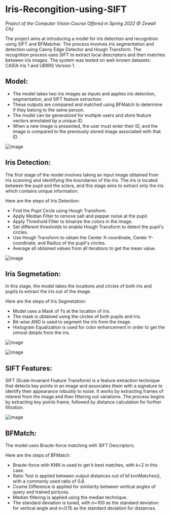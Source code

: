 # Iris-Recongition-using-SIFT
*Project of the Computer Vision Course Offered in Spring 2022 @ Zewail City*

The project aims at introducing a model for iris detection and recognition using SIFT and BFMatcher. 
The process involves iris segmentation and detection using Canny Edge Detector and Hough Transform. The recognition process uses SIFT to extract local descriptors and then matches between iris images. 
The system was tested on well-known datasets: CASIA Iris 1 and UBIRIS Version 1.


## Model:

* The model takes two iris images as inputs and applies iris detection, segmentation, and SIFT feature extraction. 
* These outputs are compared and matched using BFMatch to determine if they belong to the same person. 
* The model can be generalized for multiple users and store feature vectors annotated by a unique ID. 
* When a new image is presented, the user must enter their ID, and the image is compared to the previously stored image associated with that ID.

![image](https://github.com/ibrahimhamada/Iris-Recongition-using-SIFT/assets/58476343/8c2d4731-ea0c-4d5b-9199-5f1bce2e729d)

## Iris Detection:

The first stage of the model involves taking an input image obtained from iris scanning and identifying the boundaries of the iris. 
The iris is located between the pupil and the sclera, and this stage aims to extract only the iris which contains unique information.

Here are the steps of Iris Detection:
* Find the Pupil Circle using Hough Transform.
* Apply Median Filter to remove salt and pepper noise at the pupil.
* Apply Threshold Filter to binarize the colors in the image.
* Set different thresholds to enable Hough Transform to detect the pupil's circles.
* Use Hough Transform to obtain the Center X-coordinate, Center Y-coordinate, and Radius of the pupil's circles.
* Average all obtained values from all iterations to get the mean value.

![image](https://github.com/ibrahimhamada/Iris-Recongition-using-SIFT/assets/58476343/16cfe331-6299-4e2b-9af3-b15b4c07cca4)


## Iris Segmetation:
In this stage, the model takes the locations and circles of both iris and pupils to extract the iris out of the image.

Here are the steps of Iris Segmetation:
* Model uses a Mask of 1’s at the location of iris.
* The mask is obtained using the circles of both pupils and iris.
* Bit-wise AND is used to segment the iris from the image.
* Histogram Equalization is used for color enhancement in order to get the utmost details from the iris.

![image](https://github.com/ibrahimhamada/Iris-Recongition-using-SIFT/assets/58476343/33e59e0b-4083-48d1-8097-660d926e8eaf)

![image](https://github.com/ibrahimhamada/Iris-Recongition-using-SIFT/assets/58476343/4d160c25-7bd1-4fff-8a38-1c3cadc27c4a)


## SIFT Features:
SIFT (Scale-Invariant Feature Transform) is a feature extraction technique that detects key points in an image and associates them with a signature to identify their appearance robustly to noise. It works by extracting frames of interest from the image and then filtering out variations. The process begins by extracting key points frame, followed by distance calculation for further filtration.

![image](https://github.com/ibrahimhamada/Iris-Recongition-using-SIFT/assets/58476343/1b0805b6-2342-43bf-a965-5ad918ee19a6)

## BFMatch:
The model uses Braute-force matching with SIFT Descriptors.

Here are the steps of BFMatch:
* Braute-force with KNN is used to get k best matches, with k=2 in this case.
* Ratio Test is applied between output distances out of bf.knnMatches(), with a commonly used ratio of 0.8.
* Cosine Difference is applied for similarity between vertical angles of query and trained pictures.
* Median filtering is applied using the median technique.
* The standard deviation is tuned, with σ=100 as the standard deviation for vertical angle and σ=0.15 as the standard deviation for distances.






